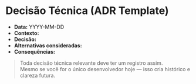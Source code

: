 # Decisão Técnica (ADR Template)

- **Data:** YYYY-MM-DD  
- **Contexto:**  
- **Decisão:**  
- **Alternativas consideradas:**  
- **Consequências:**  

> Toda decisão técnica relevante deve ter um registro assim.  
> Mesmo se você for o único desenvolvedor hoje — isso cria histórico e clareza futura.

